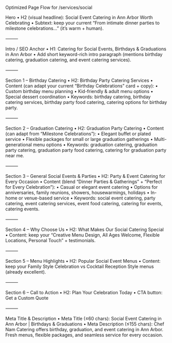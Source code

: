 Optimized Page Flow for /services/social

Hero
	•	H2 (visual headline): Social Event Catering in Ann Arbor Worth Celebrating
	•	Subtext: keep your current “From intimate dinner parties to milestone celebrations…” (it’s warm + human).

⸻

Intro / SEO Anchor
	•	H1: Catering for Social Events, Birthdays & Graduations in Ann Arbor
	•	Add short keyword-rich intro paragraph (mentions birthday catering, graduation catering, and event catering services).

⸻

Section 1 – Birthday Catering
	•	H2: Birthday Party Catering Services
	•	Content (can adapt your current “Birthday Celebrations” card + copy):
	•	Custom birthday menu planning
	•	Kid-friendly & adult menu options
	•	Special dessert coordination
	•	Keywords: birthday catering, birthday catering services, birthday party food catering, catering options for birthday party.

⸻

Section 2 – Graduation Catering
	•	H2: Graduation Party Catering
	•	Content (can adapt from “Milestone Celebrations”):
	•	Elegant buffet or plated service
	•	Flexible packages for small or large graduation gatherings
	•	Multi-generational menu options
	•	Keywords: graduation catering, graduation party catering, graduation party food catering, catering for graduation party near me.

⸻

Section 3 – General Social Events & Parties
	•	H2: Party & Event Catering for Every Occasion
	•	Content (blend “Dinner Parties & Gatherings” + “Perfect for Every Celebration”):
	•	Casual or elegant event catering
	•	Options for anniversaries, family reunions, showers, housewarmings, holidays
	•	In-home or venue-based service
	•	Keywords: social event catering, party catering, event catering services, event food catering, catering for events, catering events.

⸻

Section 4 – Why Choose Us
	•	H2: What Makes Our Social Catering Special
	•	Content: keep your “Creative Menu Design, All Ages Welcome, Flexible Locations, Personal Touch” + testimonials.

⸻

Section 5 – Menu Highlights
	•	H2: Popular Social Event Menus
	•	Content: keep your Family Style Celebration vs Cocktail Reception Style menus (already excellent).

⸻

Section 6 – Call to Action
	•	H2: Plan Your Celebration Today
	•	CTA button: Get a Custom Quote

⸻

Meta Title & Description
	•	Meta Title (≤60 chars):
Social Event Catering in Ann Arbor | Birthdays & Graduations
	•	Meta Description (≤155 chars):
Chef Nam Catering offers birthday, graduation, and event catering in Ann Arbor. Fresh menus, flexible packages, and seamless service for every occasion.

